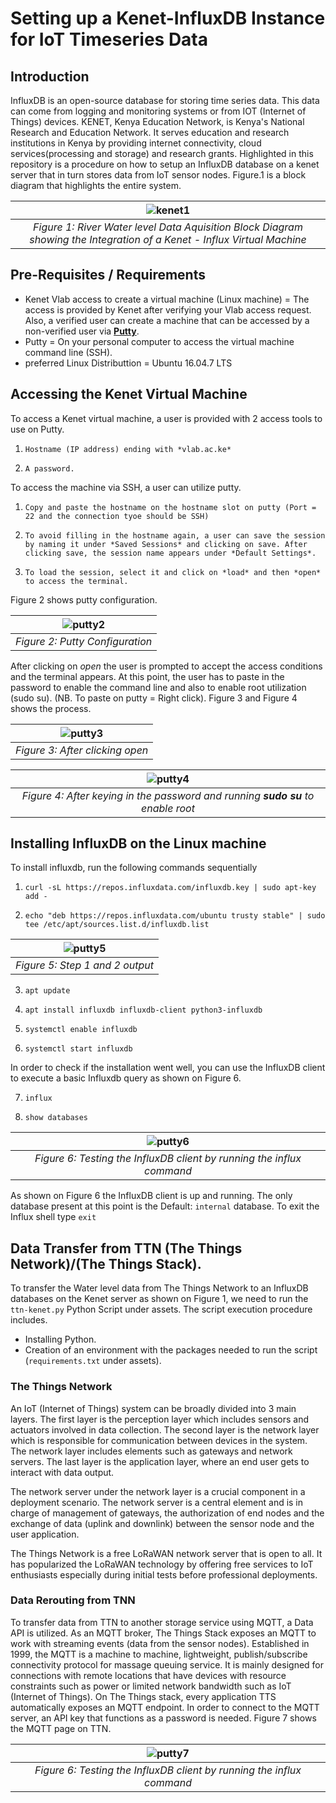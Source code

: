 # Setting up a Kenet-InfluxDB Instance for IoT Timeseries Data

## Introduction

InfluxDB is an open-source database for storing time series data. This data can come from logging and monitoring systems or from IOT (Internet of Things) devices. KENET, Kenya Education Network, is Kenya's National Research and Education Network. It serves education and research institutions in Kenya by providing internet connectivity, cloud services(processing and storage) and research grants. Highlighted in this repository is a procedure on how to setup an InfluxDB database on a kenet server that in turn stores data from IoT sensor nodes. Figure.1 is a block diagram that highlights the entire system. 

| ![kenet1](/img/block2.PNG) | 
|:--:| 
| *Figure 1: River Water level Data Aquisition Block Diagram showing the Integration of a Kenet - Influx Virtual Machine* |

## Pre-Requisites / Requirements

- Kenet Vlab access to create a virtual machine (Linux machine) = The access is provided by Kenet after verifying your Vlab access request. Also, a verified user can create a machine that can be accessed by a non-verified user via  **[Putty](https://www.chiark.greenend.org.uk/~sgtatham/putty/latest.html)**.
- Putty = On your personal computer to access the virtual machine command line (SSH).
- preferred Linux Distributtion = Ubuntu 16.04.7 LTS

## Accessing the Kenet Virtual Machine

To access a Kenet virtual machine, a user is provided with 2 access tools to use on Putty.

1. `Hostname (IP address) ending with *vlab.ac.ke*`

2. `A password.`

To access the machine via SSH, a user can utilize putty.

1. `Copy and paste the hostname on the hostname slot on putty (Port = 22 and the connection tyoe should be SSH)`

2. `To avoid filling in the hostname again, a user can save the session by naming it under *Saved Sessions* and clicking on save. After clicking save, the session name appears under *Default Settings*.` 

3. `To load the session, select it and click on *load* and then *open* to access the terminal.` 

Figure 2 shows putty configuration.

| ![putty2](/img/putty2.PNG) | 
|:--:| 
| *Figure 2: Putty Configuration* |

After clicking on *open* the user is prompted to accept the access conditions and the terminal appears. At this point, the user has to paste in the password to enable the command line and also to enable root utilization (sudo su). (NB. To paste on putty = Right click). Figure 3 and Figure 4 shows the process.

| ![putty3](/img/putty3.jpg) | 
|:--:| 
| *Figure 3: After clicking open* |

| ![putty4](/img/putty4.jpg) | 
|:--:| 
| *Figure 4: After keying in the password and running **sudo su** to enable root* |

## Installing InfluxDB on the Linux machine

To install influxdb, run the following commands sequentially 

1. `curl -sL https://repos.influxdata.com/influxdb.key | sudo apt-key add -`

2. `echo "deb https://repos.influxdata.com/ubuntu trusty stable" | sudo tee /etc/apt/sources.list.d/influxdb.list`

| ![putty5](/img/putty5.jpg) | 
|:--:| 
| *Figure 5: Step 1 and 2 output* |

3. `apt update`

4. `apt install influxdb influxdb-client python3-influxdb`

5. `systemctl enable influxdb`

6. `systemctl start influxdb`

In order to check if the installation went well, you can use the InfluxDB client to execute a basic Influxdb query as shown on Figure 6.

7. `influx`

8. `show databases`

| ![putty6](/img/putty6.PNG) | 
|:--:| 
| *Figure 6: Testing the InfluxDB client by running the influx command* |

As shown on Figure 6 the InfluxDB client is up and running. The only database present at this point is the Default: `internal` database.
To exit the Influx shell type `exit`

## Data Transfer from TTN (The Things Network)/(The Things Stack).
To transfer the Water level data from The Things Network to an InfluxDB databases on the Kenet server as shown on Figure 1, we need to run the `ttn-kenet.py` Python Script under assets. The script execution procedure includes.
- Installing Python.
- Creation of an environment with the packages needed to run the script (`requirements.txt` under assets).

### The Things Network
An IoT (Internet of Things) system can be broadly divided into 3 main layers. The first layer is the perception layer which includes sensors and actuators involved in data collection. The second layer is the network layer which is responsible for communication between devices in the system. The network layer includes elements such as gateways and network servers. The last layer is the application layer, where an end user gets to interact with data output.

The network server under the network layer is a crucial component in a deployment scenario. The network server is a central element and is in charge of management of gateways, the authorization of end nodes and the exchange of data (uplink and downlink) between the sensor node and the user application.

The Things Network is a free LoRaWAN network server that is open to all. It has popularized the LoRaWAN technology by offering free services to IoT enthusiasts especially during initial tests before professional deployments.
### Data Rerouting from TNN 

<p  text-align: justify> To transfer data from TTN to another storage service using MQTT, a Data API is utilized. As an MQTT broker, The Things Stack exposes an MQTT to work with streaming events (data from the sensor nodes). Established in 1999, the MQTT is a machine to machine, lightweight, publish/subscribe connectivity protocol for massage queuing service. It is mainly designed for connections with remote locations that have devices with resource constraints such as power or limited network bandwidth such as IoT (Internet of Things). On The Things stack, every application TTS automatically exposes an MQTT endpoint. In order to connect to the MQTT server, an API key that functions as a password is needed. Figure 7 shows the MQTT page on TTN. </p>


| ![putty7](/img/putty7.PNG) | 
|:--:| 
| *Figure 6: Testing the InfluxDB client by running the influx command* |







